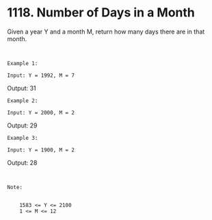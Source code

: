# 1118. Number of Days in a Month

Given a year Y and a month M, return how many days there are in
        that month.

     

    Example 1:

    Input: Y = 1992, M = 7
Output: 31

    Example 2:

    Input: Y = 2000, M = 2
Output: 29

    Example 3:

    Input: Y = 1900, M = 2
Output: 28

     

    Note:

    
        1583 <= Y <= 2100
        1 <= M <= 12